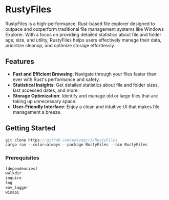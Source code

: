 # RustyFiles

RustyFiles is a high-performance, Rust-based file explorer designed to outpace and outperform traditional file management systems like Windows Explorer. With a focus on providing detailed statistics about file and folder age, size, and utility, RustyFiles helps users effectively manage their data, prioritize cleanup, and optimize storage effortlessly.

## Features

- **Fast and Efficient Browsing**: Navigate through your files faster than ever with Rust's performance and safety.
- **Statistical Insights**: Get detailed statistics about file and folder sizes, last accessed dates, and more.
- **Storage Optimization**: Identify and manage old or large files that are taking up unnecessary space.
- **User-Friendly Interface**: Enjoy a clean and intuitive UI that makes file management a breeze.

## Getting Started

```rust
git clone https://github.com/edizeqiri/RustyFiles
cargo run --color=always --package RustyFiles --bin RustyFiles 
```

### Prerequisites

```rust
[dependencies]
walkdir
inquire
log
env_logger
winapi 
```

